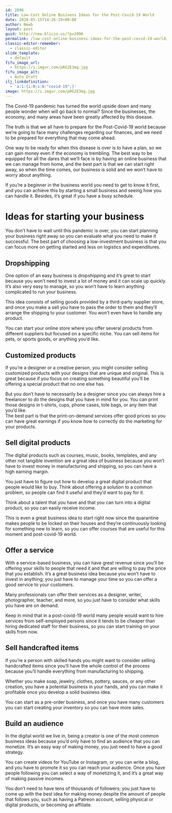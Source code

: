 ```yaml
---
id: 2896
title: Low-Cost Online Business Ideas for the Post-Covid-19 World
date: 2020-05-15T14:26:19+00:00
author: Newb
layout: post
guid: http://new.blicio.us/?p=2896
permalink: /low-cost-online-business-ideas-for-the-post-covid-19-world/
classic-editor-remember:
  - classic-editor
slide_template:
  - default
fifu_image_url:
  - https://i.imgur.com/pRG2E3mg.jpg
fifu_image_alt:
  - Auto Draft
ilj_linkdefinition:
  - 'a:1:{i:0;s:8:"covid-19";}'
image: https://i.imgur.com/pRG2E3mg.jpg
---
```

The Covid-19 pandemic has turned the world upside down and many people wonder when will go back to normal? Since the businesses, the economy, and many areas have been greatly affected by this disease.

The truth is that we all have to prepare for the Post-Covid-19 world because we’re going to face many challenges regarding our finances, and we need to be prepared for everything that may come ahead.

One way to be ready for when this disease is over is to have a plan, so we can gain money even if the economy is trembling. The best way to be equipped for all the dares that we’ll face is by having an online business that we can manage from home, and the best part is that we can start right away, so when the time comes, our business is solid and we won’t have to worry about anything.

If you’re a beginner in the business world you need to get to know it first, and you can achieve this by starting a small business and seeing how you can handle it. Besides, it’s great if you have a busy schedule.

# Ideas for starting your business

You don’t have to wait until this pandemic is over, you can start planning your business right away so you can evaluate what you need to make it successful. The best part of choosing a low-investment business is that you can focus more on getting started and less on logistics and expenditures.

## Dropshipping

One option of an easy business is dropshipping and it’s great to start because you won’t need to invest a lot of money and it can scale up quickly. It’s also very easy to manage, so you won’t have to learn anything complicated to run your business.

This idea consists of selling goods provided by a third-party supplier store, and once you make a sell you have to pass the order to them and they’ll arrange the shipping to your customer. You won’t even have to handle any product.

You can start your online store where you offer several products from different suppliers but focused on a specific niche. You can sell items for pets, or sports goods, or anything you’d like.

## Customized products

If you’re a designer or a creative person, you might consider selling customized products with your designs that are unique and original. This is great because if you focus on creating something beautiful you’ll be offering a special product that no one else has.

But you don’t have to necessarily be a designer since you can always hire a freelancer to do the designs that you have in mind for you. You can print those designs in t-shirts, cups, phone cases, tote bags, or any item that you’d like.  
The best part is that the print-on-demand services offer good prices so you can have great earnings if you know how to correctly do the marketing for your products.

## Sell digital products

The digital products such as courses, music, books, templates, and any other not tangible invention are a great idea of business because you won’t have to invest money in manufacturing and shipping, so you can have a high earning margin.

You just have to figure out how to develop a great digital product that people would like to buy. Think about offering a solution to a common problem, so people can find it useful and they’d want to pay for it.

Think about a talent that you have and that you can turn into a digital product, so you can easily receive income.

This is even a great business idea to start right now since the quarantine makes people to be locked on their houses and they’re continuously looking for something new to learn, so you can offer courses that are useful for this moment and post-covid-19 world.

## Offer a service

With a service-based business, you can have great revenue since you’ll be offering your skills to people that need it and that are willing to pay the price that you establish. It’s a great business idea because you won’t have to invest in anything; you just have to manage your time so you can offer a good service to your customers.

Many professionals can offer their services as a designer, writer, photographer, teacher, and more, so you just have to consider what skills you have are on demand.

Keep in mind that in a post-covid-19 world many people would want to hire services from self-employed persons since it tends to be cheaper than hiring dedicated staff for their business, so you can start training on your skills from now.

## Sell handcrafted items

If you’re a person with skilled hands you might want to consider selling handcrafted items since you’ll have the whole control of the process because you’ll handle everything from manufacturing to shipping.

Whether you make soap, jewelry, clothes, pottery, sauces, or any other creation, you have a potential business in your hands, and you can make it profitable once you develop a solid business idea.

You can start as a pre-order business, and once you have many customers you can start creating your inventory so you can have more sales.

## Build an audience

In the digital world we live in, being a creator is one of the most common business ideas because you’d only have to find an audience that you can monetize. It’s an easy way of making money, you just need to have a good strategy.

You can create videos for YouTube or Instagram, or you can write a blog, and you have to promote it so you can reach your audience. Once you have people following you can select a way of monetizing it, and it’s a great way of making passive incomes.

You don’t need to have tens of thousands of followers; you just have to come up with the best idea for making money despite the amount of people that follows you, such as having a Patreon account, selling physical or digital products, or becoming an affiliate.